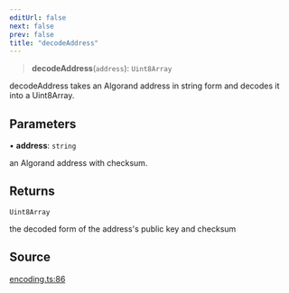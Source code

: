 ```yaml
---
editUrl: false
next: false
prev: false
title: "decodeAddress"
---
```


> **decodeAddress**(`address`): `Uint8Array`

decodeAddress takes an Algorand address in string form and decodes it into a Uint8Array.

## Parameters

• **address**: `string`

an Algorand address with checksum.

## Returns

`Uint8Array`

the decoded form of the address's public key and checksum

## Source

[encoding.ts:86](https://github.com/algorandfoundation/liquid-auth/blob/cec82e963bc03c2622fd80036d3c488643177b1a/clients/liquid-auth-core/src/encoding.ts#L86)

